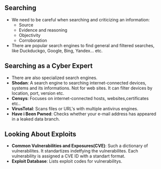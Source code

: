 ## Searching
- We need to be careful when searching and criticizing an information:
	- Source
	- Evidence and reasoning
	- Objectivity
	- Corroboration
- There are popular search engines to find general and filtered searches, like Duckduckgo, Google, Bing, Yandex... etc.
## Searching as a Cyber Expert
- There are also specialized search engines. 
- **Shodan**: A search engine to searching internet-connected devices, systems and its informations. Not for web sites. It can filter devices by location, port, version etc.
- **Censys**: Focuses on internet-connected hosts, websites,certificates etc..
- **VirusTotal**: Scans files or URL's with multiple antivirus engines.
- **Have i Been Pwned**: Checks whether your e-mail address has appeared in a leaked data branch.

## Looking About Exploits
- **Common Vulnerabilities and Exposures(CVE)**: Such a dictionary of vulnerabilites. It standartizes indetfying the vulnerabilites. Each vulnerability is assigned a CVE ID with a standart format.
- **Exploit Database**: Lists exploit codes for vulnerabilitys.